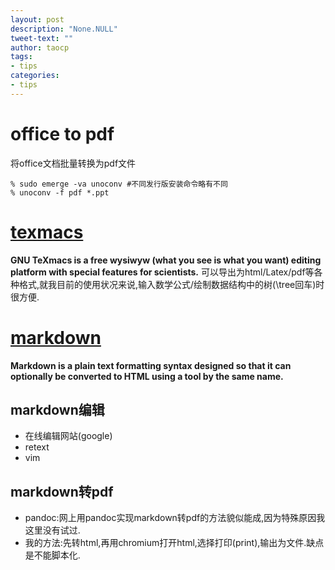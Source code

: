 ```yaml
---
layout: post
description: "None.NULL"
tweet-text: ""
author: taocp
tags:
- tips
categories:
- tips
---
```


office to pdf
=============
将office文档批量转换为pdf文件

    % sudo emerge -va unoconv #不同发行版安装命令略有不同
    % unoconv -f pdf *.ppt

[texmacs](http://www.texmacs.org/tmweb/home/welcome.en.html)
=======
**GNU TeXmacs is a free wysiwyw (what you see is what you want) editing platform with special features for scientists.**
可以导出为html/Latex/pdf等各种格式,就我目前的使用状况来说,输入数学公式/绘制数据结构中的树(\tree回车)时很方便.


[markdown](https://en.wikipedia.org/wiki/Markdown)
========
**Markdown is a plain text formatting syntax designed so that it can optionally be converted to HTML using a tool by the same name.**

markdown编辑
-----------
- 在线编辑网站(google)
- retext
- vim

markdown转pdf
-----------
- pandoc:网上用pandoc实现markdown转pdf的方法貌似能成,因为特殊原因我这里没有试过.
- 我的方法:先转html,再用chromium打开html,选择打印(print),输出为文件.缺点是不能脚本化.


